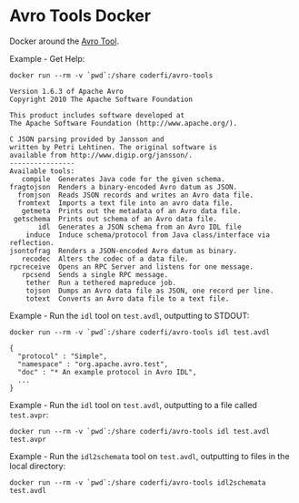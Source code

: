 Avro Tools Docker
=================

Docker around the [Avro Tool](http://avro.apache.org/docs/1.6.3).

Example - Get Help:

    docker run --rm -v `pwd`:/share coderfi/avro-tools

    Version 1.6.3 of Apache Avro
    Copyright 2010 The Apache Software Foundation

    This product includes software developed at
    The Apache Software Foundation (http://www.apache.org/).

    C JSON parsing provided by Jansson and
    written by Petri Lehtinen. The original software is
    available from http://www.digip.org/jansson/.
    ----------------
    Available tools:
       compile  Generates Java code for the given schema.
    fragtojson  Renders a binary-encoded Avro datum as JSON.
      fromjson  Reads JSON records and writes an Avro data file.
      fromtext  Imports a text file into an avro data file.
       getmeta  Prints out the metadata of an Avro data file.
     getschema  Prints out schema of an Avro data file.
           idl  Generates a JSON schema from an Avro IDL file
        induce  Induce schema/protocol from Java class/interface via reflection.
    jsontofrag  Renders a JSON-encoded Avro datum as binary.
       recodec  Alters the codec of a data file.
    rpcreceive  Opens an RPC Server and listens for one message.
       rpcsend  Sends a single RPC message.
        tether  Run a tethered mapreduce job.
        tojson  Dumps an Avro data file as JSON, one record per line.
        totext  Converts an Avro data file to a text file.

Example - Run the `idl` tool on `test.avdl`, outputting to STDOUT:

    docker run --rm -v `pwd`:/share coderfi/avro-tools idl test.avdl

    {
      "protocol" : "Simple",
      "namespace" : "org.apache.avro.test",
      "doc" : "* An example protocol in Avro IDL",
      ...
    }

Example - Run the `idl` tool on `test.avdl`, outputting to a file called `test.avpr`:

    docker run --rm -v `pwd`:/share coderfi/avro-tools idl test.avdl test.avpr

Example - Run the `idl2schemata` tool on `test.avdl`, outputting to files in the local directory:

    docker run --rm -v `pwd`:/share coderfi/avro-tools idl2schemata test.avdl
